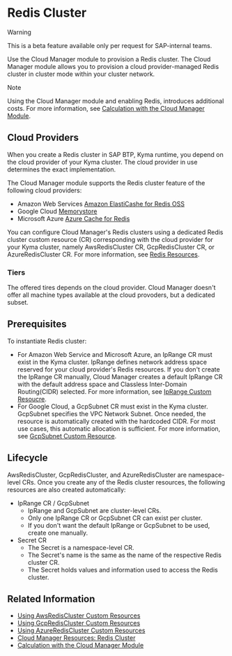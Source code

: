 # Redis Cluster

> [!WARNING]
> This is a beta feature available only per request for SAP-internal teams.

Use the Cloud Manager module to provision a Redis cluster. The Cloud Manager module allows you to provision a cloud provider-managed Redis cluster in cluster mode within your cluster network.

> [!NOTE]
> Using the Cloud Manager module and enabling Redis, introduces additional costs. For more information, see [Calculation with the Cloud Manager Module](https://help.sap.com/docs/btp/sap-business-technology-platform-internal/commercial-information-sap-btp-kyma-runtime?state=DRAFT&version=Internal#loioc33bb114a86e474a95db29cfd53f15e6__section_cloud_manager).

## Cloud Providers

When you create a Redis cluster in SAP BTP, Kyma runtime, you depend on the cloud provider of your Kyma cluster. The cloud provider in use determines the exact implementation.

The Cloud Manager module supports the Redis cluster feature of the following cloud providers:

* Amazon Web Services [Amazon ElastiCashe for Redis OSS](https://aws.amazon.com/elasticache/redis)
* Google Cloud [Memorystore](https://cloud.google.com/memorystore?hl=en)
* Microsoft Azure [Azure Cache for Redis](https://azure.microsoft.com/en-us/products/cache)

You can configure Cloud Manager's Redis clusters using a dedicated Redis cluster custom resource (CR) corresponding with the cloud provider for your Kyma cluster, namely AwsRedisCluster CR, GcpRedisCluster CR, or AzureRedisCluster CR. For more information, see [Redis Resources](./resources/README.md#redis-cluster-resources).

### Tiers

The offered tires depends on the cloud provider. Cloud Manager doesn't offer all machine types available at the cloud provoders, but a dedicated subset.

## Prerequisites

To instantiate Redis cluster:

* For Amazon Web Service and Microsoft Azure, an IpRange CR must exist in the Kyma cluster. IpRange defines network address space reserved for your cloud provider's Redis resources. If you don't create the IpRange CR manually, Cloud Manager creates a default IpRange CR with the default address space and Classless Inter-Domain Routing(CIDR) selected. For more information, see [IpRange Custom Resoucre](./resources/04-10-iprange.md).
* For Google Cloud, a GcpSubnet CR must exist in the Kyma cluster. GcpSubnet specifies the VPC Network Subnet. Once needed, the resource is automatically created with the hardcoded CIDR. For most use cases, this automatic allocation is sufficient. For more information, see [GcpSubnet Custom Resource](./resources/04-50-21-gcp-subnet.md).

## Lifecycle

AwsRedisCluster, GcpRedisCluster, and AzureRedisCluster are namespace-level CRs. Once you create any of the Redis cluster resources, the following resources are also created automatically:

* IpRange CR / GcpSubnet
  * IpRange and GcpSubnet are cluster-level CRs.
  * Only one IpRange CR or GcpSubnet CR can exist per cluster.
  * If you don't want the default IpRange or GcpSubnet to be used, create one manually.
* Secret CR
  * The Secret is a namespace-level CR.
  * The Secret's name is the same as the name of the respective Redis cluster CR.
  * The Secret holds values and information used to access the Redis cluster.

## Related Information

* [Using AwsRedisCluster Custom Resources](./tutorials/01-50-10-aws-redis-cluster.md)
* [Using GcpRedisCluster Custom Resources](./tutorials/01-50-20-gcp-redis-cluster.md)
* [Using AzureRedisCluster Custom Resources](./tutorials//01-50-30-azure-redis-cluster.md)
* [Cloud Manager Resources: Redis Cluster](./resources/README.md#redis-cluster-resources)
* [Calculation with the Cloud Manager Module](https://help.sap.com/docs/btp/sap-business-technology-platform-internal/commercial-information-sap-btp-kyma-runtime?state=DRAFT&version=Internal#calculation-with-the-cloud-manager-module)
